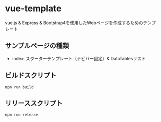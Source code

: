 # vue-template
vue.js & Express & Bootstrap4を使用したWebページを作成するためのテンプレート

## サンプルページの種類
* index: スターターテンプレート（ナビバー固定）& DataTablesリスト

## ビルドスクリプト
~~~
npm run build
~~~

## リリーススクリプト
~~~
npm run release
~~~
